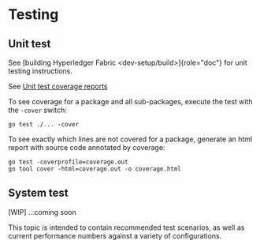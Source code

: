 Testing
=======

Unit test
---------

See [building Hyperledger Fabric \<dev-setup/build\>]{role="doc"} for
unit testing instructions.

See [Unit test coverage
reports](https://jenkins.hyperledger.org/view/fabric/job/fabric-merge-x86_64/)

To see coverage for a package and all sub-packages, execute the test
with the `-cover` switch:

    go test ./... -cover

To see exactly which lines are not covered for a package, generate an
html report with source code annotated by coverage:

    go test -coverprofile=coverage.out
    go tool cover -html=coverage.out -o coverage.html

System test
-----------

\[WIP\] \...coming soon

This topic is intended to contain recommended test scenarios, as well as
current performance numbers against a variety of configurations.
